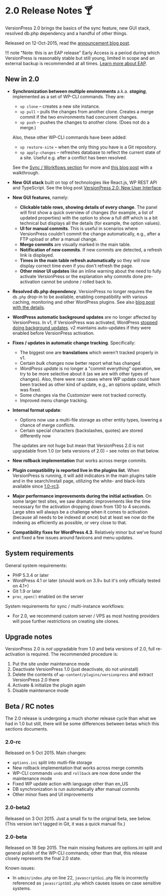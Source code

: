 # 2.0 Release Notes 🍸

VersionPress 2.0 brings the basics of the sync feature, new GUI stack, resolved db.php dependency and a handful of other things.

Released on 12-Oct-2015, read the [announcement blog post](https://blog.versionpress.net/2015/10/versionpress-2-0-released/).


!!! note "Note: this is an EAP release"
    Early Access is a period during which VersionPress is reasonably stable but still young, limited in scope and an external backup is recommended at all times. [Learn more about EAP](../getting-started/about-eap.md).

## New in 2.0

 * **Synchronization between multiple environments** a.k.a. ***staging***, implemented as a set of WP-CLI commands. They are:

   * `vp clone` – creates a new site instance.
   * `vp pull` – pulls the changes from another clone. Creates a merge commit if the two environments had concurrent changes.
   * `vp push` – pushes the changes to another clone. (Does not do a merge.)

    Also, these other WP-CLI commands have been added:

   * `vp restore-site` – when the only thing you have is a Git repository.
   * `vp apply-changes` – refreshes database to reflect the current state of a site. Useful e.g. after a conflict has been resolved.

    See the [Sync / Workflows section](../sync/index.md) for more and [this blog post](https://blog.versionpress.net/2015/09/versionpress-2-0-staging/) with a walkthrough.
 * **New GUI stack** built on top of technologies like React.js, WP REST API and TypeScript. See the blog post [VersionPress 2.0: New User Interface](https://blog.versionpress.net/2015/09/versionpress-2-0-new-user-interface/).
 * **New GUI features**, namely:
   * **Clickable table rows, showing details of every change**. The panel will first show a quick overview of changes (for example, a list of updated properties) with the option to show a full diff which is a bit technical but displays all the details (for example, the option values).
   * **UI for manual commits**. This is useful in scenarios where VersionPress couldn't commit the change automatically, e.g., after a FTP upload or after a manual change.
   * **Merge commits** are visually marked in the main table.
   * **Notification of new commits**. If new commits are detected, a refresh link is displayed.
   * **Times in the main table refresh automatically** so they will now display correct time even if you don't refresh the page.
   * **Other minor UI updates** like an inline warning about the need to fully activate VersionPress or the explanation why commits done pre-activation cannot be undone / rolled back to.
 * **Resolved db.php dependency**. VersionPress no longer requires the `db.php` drop-in to be available, enabling compatibility with various caching, monitoring and other WordPress plugins. See also [blog post with the details](https://blog.versionpress.net/2015/10/the-db-php-issue/).
 * **WordPress automatic background updates** are no longer affected by VersionPress. In v1, if VersionPress was activated, WordPress [stopped doing background updates](https://codex.wordpress.org/Configuring_Automatic_Background_Updates). v2 maintains auto-updates if they were enabled before VersionPress activation.
 * **Fixes / updates in automatic change tracking**. Specifically:
   * The biggest one are **translations** which weren't tracked properly in v1.
   * Certain *bulk changes* now better report what has changed.
   * *WordPress update* is no longer a "commit everything" operation, we try to be more selective about it (as we are with other types of changes). Also, there were rare cases where WP update could have been tracked as other kind of update, e.g., an options update, which was fixed.
   * Some changes via the *Customizer* were not tracked correctly.
   * Improved *menu* change tracking.
 * **Internal format update**:
    * Options now use a multi-file storage as other entity types, lowering a chance of merge conflicts.
    * Certain special characters (backslashes, quotes) are stored differently now

    The updates are not huge but mean that VersionPress 2.0 is not upgradable from 1.0 (or beta versions of 2.0) – see notes on that below.
 * **New rollback implementation** that works across merge commits.
 * **Plugin compatibility is reported live in the plugins list**. When VersionPress is running, it will add indicators in the main plugins table and in the search/install page, utilizing the white- and black-lists available since [1.0-rc3](./1.0-rc3.md).
 * **Major performance improvements during the initial activation**. On some larger test sites, we saw dramatic improvements like the time necessary for the activation dropping down from 130 to 4 seconds. Large sites will always be a challenge when it comes to activation (because all needs to be indexed at once) but at least we now do the indexing as efficiently as possible, or very close to that.
 * **Compatibility fixes for WordPress 4.3**. Relatively minor but we've found and fixed a few issues around favicons and menu updates.


## System requirements

General system requirements:

 - PHP 5.3.4 or later
 - WordPress 4.1 or later (should work on 3.9+ but it's only officially tested on 4.1+)
 - Git 1.9 or later
 - `proc_open()` enabled on the server

System requirements for sync / multi-instance workflows:

 - For 2.0, we recommend custom server / VPS as most hosting providers will pose further restrictions on creating site clones.


## Upgrade notes

VersionPress 2.0 is *not* upgradable from 1.0 and beta versions of 2.0, full re-activation is required. The recommended procedure is:

 1. Put the site under maintenance mode
 2. Deactivate VersionPress 1.0 (just deactivate, do not uninstall)
 3. Delete the contents of `wp-content/plugins/versionpress` and extract VersionPress 2.0 there
 4. Activate & initialize the plugin again
 5. Disable maintenance mode


## Beta / RC notes

The 2.0 release is undergoing a much shorter release cycle than what we had in 1.0 but still, there will be some differences between betas which this sections documents.

### 2.0-rc

Released on 5 Oct 2015. Main changes:

 - `options.ini` split into mutli-file storage
 - New rollback implementation that works across merge commits
 - WP-CLI commands `undo` and `rollback` are now done under the maintenance mode
 - Fixed WP update action with language other than en_US
 - DB synchronization is run automatically after manual commits
 - Other minor fixes and UI improvements

### 2.0-beta2

Released on 3 Oct 2015. Just a small fix to the original beta, see below. (This version isn't tagged in Git, it was a quick manual fix.)

### 2.0-beta

Released on 18 Sep 2015. The main missing features are options.ini split and general polish of the WP-CLI commands; other than that, this release closely represents the final 2.0 state.

Known issues:

 - In `admin/index.php` on line 22, `javascriptGui.php` file is incorrectly referenced as `javascriptGUI.php` which causes issues on case sensitive systems.
